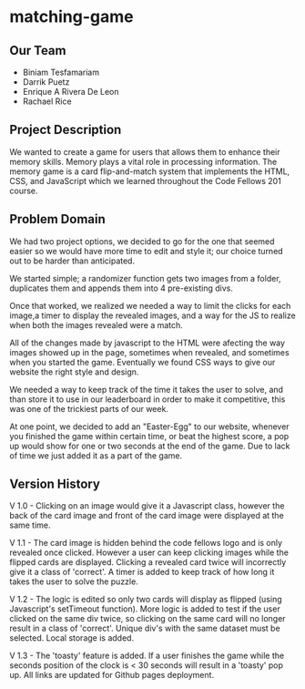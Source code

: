 # matching-game

## Our Team
 - Biniam Tesfamariam
 - Darrik Puetz
 - Enrique A Rivera De Leon
 - Rachael Rice
 
 ## Project Description
 We wanted to create a game for users that allows them to enhance their memory skills. Memory plays a vital role in processing information. The memory game is a card flip-and-match system that implements the HTML, CSS, and JavaScript which we learned throughout the Code Fellows 201 course.

## Problem Domain
We had two project options, we decided to go for the one that seemed easier so we would have more time to edit and style it; our choice turned out to be harder than anticipated.

We started simple; a randomizer function gets two images from a folder, duplicates them and appends them into 4 pre-existing divs.

Once that worked, we realized we needed a way to limit the clicks for each image,a timer to display the revealed images, and a way for the JS to realize when both the images revealed were a match.

All of the changes made by javascript to the HTML were afecting the way images showed up in the page, sometimes when revealed, and sometimes when you started the game. Eventually we found CSS ways to give our website the right style and design.

We needed a way to keep track of the time it takes the user to solve, and than store it to use in our leaderboard in order to make it competitive, this was one of the trickiest parts of our week.

At one point, we decided to add an "Easter-Egg" to our website, whenever you finished the game within certain time, or beat the highest score, a pop up would show for one or two seconds at the end of the game. Due to lack of time we just added it as a part of the game.


## Version History

V 1.0 - Clicking on an image would give it a Javascript class, however the back of the card image and front of the card image were displayed at the same time.

V 1.1 - The card image is hidden behind the code fellows logo and is only revealed once clicked. However a user can keep clicking images while the flipped cards are displayed. Clicking a revealed card twice will incorrectly give it a class of 'correct'. A timer is added to keep track of how long it takes the user to solve the puzzle.

V 1.2 - The logic is edited so only two cards will display as flipped (using Javascript's setTimeout function). More logic is added to test if the user clicked on the same div twice, so clicking on the same card will no longer result in a class of 'correct'. Unique div's with the same dataset must be selected. Local storage is added.

V 1.3 - The 'toasty' feature is added. If a user finishes the game while the seconds position of the clock is < 30 seconds will result in a 'toasty' pop up. All links are updated for Github pages deployment.
